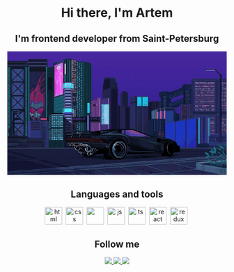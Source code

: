 <div>
<h1 align="center">Hi there,  I'm Artem</h1>
<h2 align="center">I'm frontend developer from Saint-Petersburg</h2>
</div>

<div align="center">
<img src="https://github.com/southatelove/southatelove/blob/main/cyberpunk2077-sports-car.gif">
</div>

<h2 align="center">Languages and tools</h2>

<div align="center">
<img src="https://cdn.jsdelivr.net/gh/devicons/devicon/icons/html5/html5-original.svg" title="html"
width=40 height=40/>&nbsp;
<img src="https://cdn.jsdelivr.net/gh/devicons/devicon/icons/css3/css3-original.svg" title="css"
width=40 height=40/>&nbsp;
<img src="https://cdn.jsdelivr.net/gh/devicons/devicon/icons/sass/sass-original.svg" width=40 height=40/>&nbsp;
<img src="https://cdn.jsdelivr.net/gh/devicons/devicon/icons/javascript/javascript-original.svg" title="js"
width=40 height=40 />&nbsp;
<img src="https://cdn.jsdelivr.net/gh/devicons/devicon/icons/typescript/typescript-original.svg" title="ts"
width=40 height=40/>&nbsp;
<img src="https://cdn.jsdelivr.net/gh/devicons/devicon/icons/react/react-original.svg" title="react"
width=40 height=40/>&nbsp;
<img src="https://cdn.jsdelivr.net/gh/devicons/devicon/icons/redux/redux-original.svg" title="redux"
width=40 height=40/>&nbsp;

</div>

<h2 align="center">Follow me</h2>

<div align="center">
<a href="https://www.linkedin.com/in/artem-vasilev-b68a79272/">
<img src="https://img.shields.io/badge/LinkedIn-0077B5?style=for-the-badge&logo=linkedin&logoColor=white">
</a>
<a href="https://t.me/southatelove/">
<img src="https://img.shields.io/badge/TELEGRAM-0077B5?style=for-the-badge&logo=telegram&logoColor=white">
</a>
<a href="https://vk.com/southatelove">
<img src="https://img.shields.io/badge/VKONTAKTE-0077B5?style=for-the-badge&logo=VK&logoColor=white">
</a>
</div>
